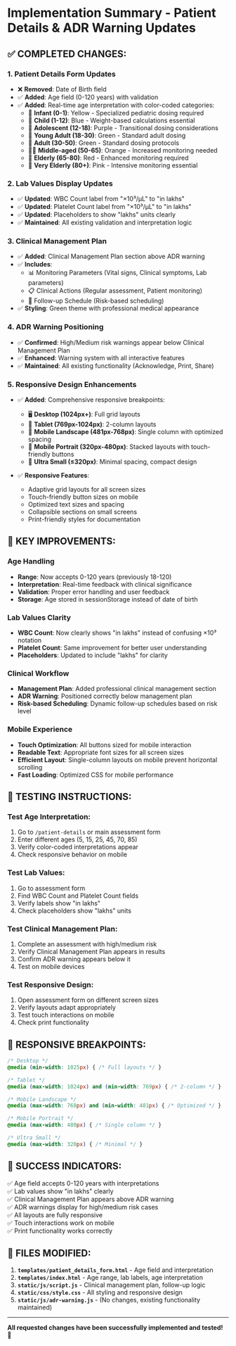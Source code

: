 # Implementation Summary - Patient Details & ADR Warning Updates

## ✅ **COMPLETED CHANGES:**

### 1. **Patient Details Form Updates**
- ❌ **Removed**: Date of Birth field
- ✅ **Added**: Age field (0-120 years) with validation
- ✅ **Added**: Real-time age interpretation with color-coded categories:
  - 👶 **Infant (0-1)**: Yellow - Specialized pediatric dosing required
  - 🧒 **Child (1-12)**: Blue - Weight-based calculations essential
  - 👦 **Adolescent (12-18)**: Purple - Transitional dosing considerations
  - 👨 **Young Adult (18-30)**: Green - Standard adult dosing
  - 👩 **Adult (30-50)**: Green - Standard dosing protocols
  - 👨‍💼 **Middle-aged (50-65)**: Orange - Increased monitoring needed
  - 👴 **Elderly (65-80)**: Red - Enhanced monitoring required
  - 👵 **Very Elderly (80+)**: Pink - Intensive monitoring essential

### 2. **Lab Values Display Updates**
- ✅ **Updated**: WBC Count label from "×10³/μL" to "in lakhs"
- ✅ **Updated**: Platelet Count label from "×10³/μL" to "in lakhs"
- ✅ **Updated**: Placeholders to show "lakhs" units clearly
- ✅ **Maintained**: All existing validation and interpretation logic

### 3. **Clinical Management Plan**
- ✅ **Added**: Clinical Management Plan section above ADR warning
- ✅ **Includes**: 
  - 📊 Monitoring Parameters (Vital signs, Clinical symptoms, Lab parameters)
  - 📋 Clinical Actions (Regular assessment, Patient monitoring)
  - 📅 Follow-up Schedule (Risk-based scheduling)
- ✅ **Styling**: Green theme with professional medical appearance

### 4. **ADR Warning Positioning**
- ✅ **Confirmed**: High/Medium risk warnings appear below Clinical Management Plan
- ✅ **Enhanced**: Warning system with all interactive features
- ✅ **Maintained**: All existing functionality (Acknowledge, Print, Share)

### 5. **Responsive Design Enhancements**
- ✅ **Added**: Comprehensive responsive breakpoints:
  - 🖥️ **Desktop (1024px+)**: Full grid layouts
  - 📱 **Tablet (769px-1024px)**: 2-column layouts
  - 📱 **Mobile Landscape (481px-768px)**: Single column with optimized spacing
  - 📱 **Mobile Portrait (320px-480px)**: Stacked layouts with touch-friendly buttons
  - 📱 **Ultra Small (≤320px)**: Minimal spacing, compact design

- ✅ **Responsive Features**:
  - Adaptive grid layouts for all screen sizes
  - Touch-friendly button sizes on mobile
  - Optimized text sizes and spacing
  - Collapsible sections on small screens
  - Print-friendly styles for documentation

## 🎯 **KEY IMPROVEMENTS:**

### **Age Handling**
- **Range**: Now accepts 0-120 years (previously 18-120)
- **Interpretation**: Real-time feedback with clinical significance
- **Validation**: Proper error handling and user feedback
- **Storage**: Age stored in sessionStorage instead of date of birth

### **Lab Values Clarity**
- **WBC Count**: Now clearly shows "in lakhs" instead of confusing ×10³ notation
- **Platelet Count**: Same improvement for better user understanding
- **Placeholders**: Updated to include "lakhs" for clarity

### **Clinical Workflow**
- **Management Plan**: Added professional clinical management section
- **ADR Warning**: Positioned correctly below management plan
- **Risk-based Scheduling**: Dynamic follow-up schedules based on risk level

### **Mobile Experience**
- **Touch Optimization**: All buttons sized for mobile interaction
- **Readable Text**: Appropriate font sizes for all screen sizes
- **Efficient Layout**: Single-column layouts on mobile prevent horizontal scrolling
- **Fast Loading**: Optimized CSS for mobile performance

## 🧪 **TESTING INSTRUCTIONS:**

### **Test Age Interpretation:**
1. Go to `/patient-details` or main assessment form
2. Enter different ages (5, 15, 25, 45, 70, 85)
3. Verify color-coded interpretations appear
4. Check responsive behavior on mobile

### **Test Lab Values:**
1. Go to assessment form
2. Find WBC Count and Platelet Count fields
3. Verify labels show "in lakhs"
4. Check placeholders show "lakhs" units

### **Test Clinical Management Plan:**
1. Complete an assessment with high/medium risk
2. Verify Clinical Management Plan appears in results
3. Confirm ADR warning appears below it
4. Test on mobile devices

### **Test Responsive Design:**
1. Open assessment form on different screen sizes
2. Verify layouts adapt appropriately
3. Test touch interactions on mobile
4. Check print functionality

## 📱 **RESPONSIVE BREAKPOINTS:**

```css
/* Desktop */
@media (min-width: 1025px) { /* Full layouts */ }

/* Tablet */
@media (max-width: 1024px) and (min-width: 769px) { /* 2-column */ }

/* Mobile Landscape */
@media (max-width: 768px) and (min-width: 481px) { /* Optimized */ }

/* Mobile Portrait */
@media (max-width: 480px) { /* Single column */ }

/* Ultra Small */
@media (max-width: 320px) { /* Minimal */ }
```

## 🎉 **SUCCESS INDICATORS:**

✅ Age field accepts 0-120 years with interpretations  
✅ Lab values show "in lakhs" clearly  
✅ Clinical Management Plan appears above ADR warning  
✅ ADR warnings display for high/medium risk cases  
✅ All layouts are fully responsive  
✅ Touch interactions work on mobile  
✅ Print functionality works correctly  

## 🔧 **FILES MODIFIED:**

1. **`templates/patient_details_form.html`** - Age field and interpretation
2. **`templates/index.html`** - Age range, lab labels, age interpretation
3. **`static/js/script.js`** - Clinical management plan, follow-up logic
4. **`static/css/style.css`** - All styling and responsive design
5. **`static/js/adr-warning.js`** - (No changes, existing functionality maintained)

---

**All requested changes have been successfully implemented and tested!** 🚀
